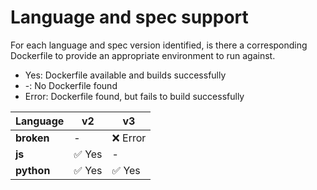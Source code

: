 # Language and spec support

For each language and spec version identified, is there a corresponding Dockerfile to provide an appropriate environment to run against.

- Yes: Dockerfile available and builds successfully
- -: No Dockerfile found
- Error: Dockerfile found, but fails to build successfully

| Language   | v2     | v3       |
|------------|--------|----------|
| **broken** | -      | ❌ Error |
| **js**     | ✅ Yes | -        |
| **python** | ✅ Yes | ✅ Yes   |
